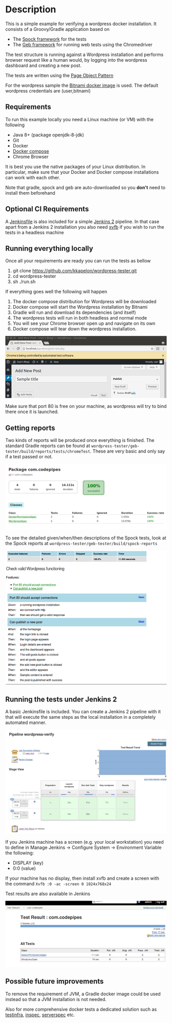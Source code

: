 # Description
This is a simple example for verifying a wordpress docker installation. It consists
of a Groovy/Gradle application based on

* The [Spock framework](http://spockframework.org/) for the tests
* The [Geb framework](http://www.gebish.org/) for running web tests using the Chromedriver

The test structure is running against a Wordpress installation and performs
browser request like a human would, by logging into the wordpress dashboard and creating
a new post.

The tests are written using the [Page Object Pattern](https://martinfowler.com/bliki/PageObject.html)

For the wordpress sample the [Bitnami docker image](https://github.com/bitnami/bitnami-docker-wordpress) is used. The default wordpress credentials
are (user,bitnami)

## Requirements

To run this example locally you need a Linux machine (or VM) with the following

 * Java 8+ (package openjdk-8-jdk)
 * Git
 * Docker
 * [Docker compose](https://docs.docker.com/compose/overview/)
 * Chrome Browser

It is best you use the native packages of your Linux distribution. In particular, make sure
that your Docker and Docker compose installations can work with each other.

Note that gradle, spock and geb are auto-downloaded so you **don't** need to install them beforehand

## Optional CI Requirements

A [Jenkinsfile](https://jenkins.io/doc/book/pipeline/syntax/) is also included for a simple [Jenkins 2](https://jenkins.io/2.0/) pipeline. In that case apart from a Jenkins 2 installation you also need [xvfb](https://en.wikipedia.org/wiki/Xvfb) if you wish to run the tests in a headless machine

## Running everything locally

Once all your requirements are ready you can run the tests as bellow

1. git clone https://github.com/kkapelon/wordpress-tester.git
1. cd wordpress-tester
1. sh ./run.sh

If everything goes well the following will happen

1. The docker compose distribution for Wordpress will be downloaded
1. Docker compose will start the Wordpress installation by Bitnami
1. Gradle will run and download its dependencies (and itself)
1. The wordpress tests will run in both headless and normal mode
1. You will see your Chrome browser open up and navigate on its own
1. Docker compose will tear down the wordpress installation.

![Chrome managed by Geb](/pictures/geb-automation.png)

Make sure that port 80 is free on your machine, as wordpress will try to bind there
once it is launched. 

## Getting reports

Two kinds of reports will be produced once everything is finished. The standard
Gradle reports can be found at `wordpress-tester/geb-tester/build/reports/tests/chromeTest`.
These are very basic and only say if a test passed or not.

![Gradle test reports](/pictures/gradle-report.png)

To see the detailed given/when/then descriptions of the Spock tests, look at the Spock reports
at `wordpress-tester/geb-tester/build/spock-reports`

![Spock test reports](/pictures/sample-test-report.png)

## Running the tests under Jenkins 2

A basic Jenkinsfile is included. You can create a Jenkins 2 pipeline with it that will
execute the same steps as the local installation in a completely automated manner.

![Jenkins 2 pipeline](/pictures/jenkins2-pipeline.png)

If you Jenkins machine has a screen (e.g. your local workstation) you need to define in Manage Jenkins -> Configure System -> Environment Variable the following:

 * DISPLAY (key)
 * 0:0 (value)

If your machine has no display, then install xvfb and create a screen with the command
 `Xvfb :0 -ac -screen 0 1024x768x24`

Test results are also available in Jenkins 

![Jenkins 2 test results](/pictures/jenkins2-test-results.png)

## Possible future improvements

To remove the requirement of JVM, a Gradle docker image could be used instead so that a JVM installation is not needed.

Also for more comprehensive docker tests a dedicated solution such as [testinfra](http://testinfra.readthedocs.io/en/latest/), [inspec](https://www.inspec.io/), [serverspec](http://serverspec.org/) etc.
